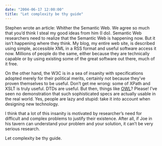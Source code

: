 ```yaml
---
date: "2004-06-17 12:00:00"
title: "Let complexity be thy guide"
---
```




Stephen wrote an article: Whither the Semantic Web. We agree so much that you&rsquo;d think I steal my good ideas from him (I do).
Semantic Web researchers need to realize that the Semantic Web is happening now. But it isn&rsquo;t happening where they think. My blog, my entire web site, is described using simple, accessible XML in a RSS format and useful software access it now. Millions of people do the same, either because they are technically capable or by using existing some of the great software out there, much of it free.

On the other hand, the W3C is in a sea of insanity with specifications adopted merely for their political merits, certainly not because they&rsquo;ve proven themselves to be useful. Don&rsquo;t get me wrong: some of XPath and XSLT is truly useful. DTDs are useful. But then, things like [OWL](http://www.w3.org/TR/owl-features/)? Please! I&rsquo;ve seen no demonstration that such sophisticated specs are actually usable in the real world. Yes, people are lazy and stupid: take it into account when designing new technology.

I think that a lot of this insanity is motivated by researcher&rsquo;s need for difficult and complex problems to justify their existence. After all, if Joe in his tavern can understand your problem and your solution, it can&rsquo;t be very serious research.

Let complexity be thy guide.

